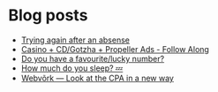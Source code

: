 # Blog posts
<!-- BLOG-POST-LIST:START -->
- [Trying again after an absense](https://afflift.com/f/threads/trying-again-after-an-absense.9781/)
- [Casino + CD/Gotzha + Propeller Ads - Follow Along](https://afflift.com/f/threads/casino-cd-gotzha-propeller-ads-follow-along.7301/)
- [Do you have a favourite/lucky number?](https://afflift.com/f/threads/do-you-have-a-favourite-lucky-number.8668/)
- [How much do you sleep? 💤](https://afflift.com/f/threads/how-much-do-you-sleep-%F0%9F%92%A4.6981/)
- [Webvõrk — Look at the CPA in a new way](https://afflift.com/f/threads/webv%C3%B5rk-%E2%80%94-look-at-the-cpa-in-a-new-way.2820/)
<!-- BLOG-POST-LIST:END -->
